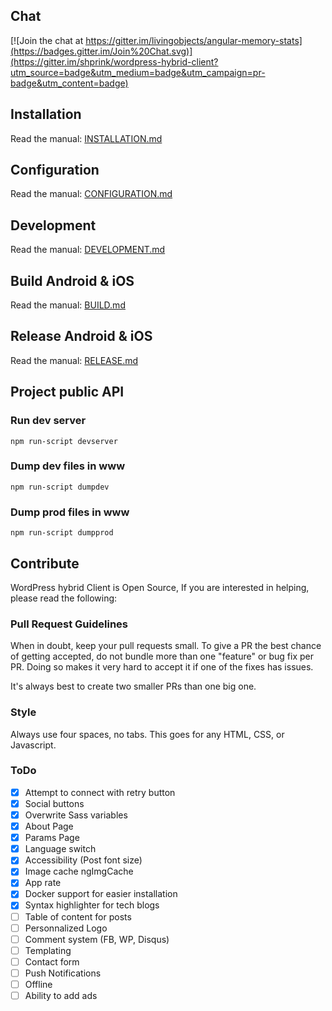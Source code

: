## Chat

[![Join the chat at https://gitter.im/livingobjects/angular-memory-stats](https://badges.gitter.im/Join%20Chat.svg)](https://gitter.im/shprink/wordpress-hybrid-client?utm_source=badge&utm_medium=badge&utm_campaign=pr-badge&utm_content=badge)

## Installation

Read the manual: [INSTALLATION.md](INSTALLATION.md)

## Configuration

Read the manual: [CONFIGURATION.md](CONFIGURATION.md)

## Development

Read the manual: [DEVELOPMENT.md](DEVELOPMENT.md)

## Build Android & iOS

Read the manual: [BUILD.md](BUILD.md)

## Release Android & iOS

Read the manual: [RELEASE.md](RELEASE.md)

## Project public API

### Run dev server

```
npm run-script devserver
```

### Dump dev files in www

```
npm run-script dumpdev
```

### Dump prod files in www

```
npm run-script dumpprod
```

## Contribute

WordPress hybrid Client is Open Source, If you are interested in helping, please read the following:

### Pull Request Guidelines

When in doubt, keep your pull requests small. To give a PR the best chance of getting accepted, do not bundle more than one "feature" or bug fix per PR. Doing so makes it very hard to accept it if one of the fixes has issues.

It's always best to create two smaller PRs than one big one.

### Style

Always use four spaces, no tabs. This goes for any HTML, CSS, or Javascript.

### ToDo

- [X] Attempt to connect with retry button
- [X] Social buttons
- [X] Overwrite Sass variables
- [X] About Page
- [X] Params Page
- [X] Language switch
- [X] Accessibility (Post font size)
- [X] Image cache ngImgCache
- [X] App rate
- [X] Docker support for easier installation
- [X] Syntax highlighter for tech blogs
- [ ] Table of content for posts
- [ ] Personnalized Logo
- [ ] Comment system (FB, WP, Disqus)
- [ ] Templating
- [ ] Contact form
- [ ] Push Notifications
- [ ] Offline
- [ ] Ability to add ads
